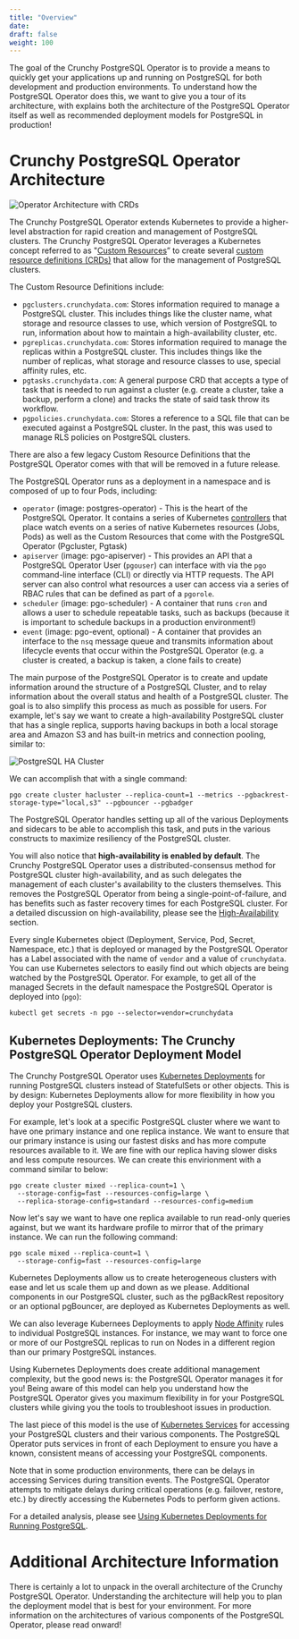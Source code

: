 ```yaml
---
title: "Overview"
date:
draft: false
weight: 100
---
```


The goal of the Crunchy PostgreSQL Operator is to provide a means to quickly get
your applications up and running on PostgreSQL for both development and
production environments. To understand how the PostgreSQL Operator does this, we
want to give you a tour of its architecture, with explains both the architecture
of the PostgreSQL Operator itself as well as recommended deployment models for
PostgreSQL in production!

# Crunchy PostgreSQL Operator Architecture

![Operator Architecture with CRDs](/Operator-Architecture-wCRDs.png)

The Crunchy PostgreSQL Operator extends Kubernetes to provide a higher-level
abstraction for rapid creation and management of PostgreSQL clusters.  The
Crunchy PostgreSQL Operator leverages a Kubernetes concept referred to as
"[Custom Resources](https://kubernetes.io/docs/concepts/extend-kubernetes/api-extension/custom-resources/)”
to create several
[custom resource definitions (CRDs)](https://kubernetes.io/docs/concepts/extend-kubernetes/api-extension/custom-resources/#customresourcedefinitions)
that allow for the management of PostgreSQL clusters.

The Custom Resource Definitions include:

- `pgclusters.crunchydata.com`: Stores information required to manage a
PostgreSQL cluster. This includes things like the cluster name, what storage and
resource classes to use, which version of PostgreSQL to run, information about
how to maintain a high-availability cluster, etc.
- `pgreplicas.crunchydata.com`: Stores information required to manage the
replicas within a PostgreSQL cluster. This includes things like the number of
replicas, what storage and resource classes to use, special affinity rules, etc.
- `pgtasks.crunchydata.com`: A general purpose CRD that accepts a type of task
that is needed to run against a cluster (e.g. create a cluster, take a backup,
  perform a clone) and tracks the state of said task throw its workflow.
- `pgpolicies.crunchydata.com`: Stores a reference to a SQL file that can be
executed against a PostgreSQL cluster. In the past, this was used to manage RLS
policies on PostgreSQL clusters.

There are also a few legacy Custom Resource Definitions that the PostgreSQL
Operator comes with that will be removed in a future release.

The PostgreSQL Operator runs as a deployment in a namespace and is composed of
up to four Pods, including:

- `operator` (image: postgres-operator) - This is the heart of the PostgreSQL
Operator. It contains a series of Kubernetes
[controllers](https://kubernetes.io/docs/concepts/architecture/controller/) that
place watch events on a series of native Kubernetes resources (Jobs, Pods) as
well as the Custom Resources that come with the PostgreSQL Operator (Pgcluster,
Pgtask)
- `apiserver` (image: pgo-apiserver) - This provides an API that a PostgreSQL
Operator User (`pgouser`) can interface with via the `pgo` command-line
interface (CLI) or directly via HTTP requests. The API server can also control
what resources a user can access via a series of RBAC rules that can be defined
as part of a `pgorole`.
- `scheduler` (image: pgo-scheduler) - A container that runs `cron` and allows a
user to schedule repeatable tasks, such as backups (because it is important to
  schedule backups in a production environment!)
- `event` (image: pgo-event, optional) - A container that provides an interface
to the `nsq` message queue and transmits information about lifecycle events that
occur within the PostgreSQL Operator (e.g. a cluster is created, a backup is
  taken, a clone fails to create)

The main purpose of the PostgreSQL Operator is to create and update information
around the structure of a PostgreSQL Cluster, and to relay information about the
overall status and health of a PostgreSQL cluster. The goal is to also simplify
this process as much as possible for users. For example, let's say we want to
create a high-availability PostgreSQL cluster that has a single replica,
supports having backups in both a local storage area and Amazon S3 and has
built-in metrics and connection pooling, similar to:

![PostgreSQL HA Cluster](/images/postgresql-cluster-ha-s3.png)

We can accomplish that with a single command:

```shell
pgo create cluster hacluster --replica-count=1 --metrics --pgbackrest-storage-type="local,s3" --pgbouncer --pgbadger
```

The PostgreSQL Operator handles setting up all of the various Deployments and
sidecars to be able to accomplish this task, and puts in the various constructs
to maximize resiliency of the PostgreSQL cluster.

You will also notice that **high-availability is enabled by default**. The
Crunchy PostgreSQL Operator uses a distributed-consensus method for PostgreSQL
cluster high-availability, and as such delegates the management of each
cluster's availability to the clusters themselves. This removes the PostgreSQL
Operator from being a single-point-of-failure, and has benefits such as faster
recovery times for each PostgreSQL cluster. For a detailed discussion on
high-availability, please see the [High-Availability](/architecture/high-availability)
section.

Every single Kubernetes object (Deployment, Service, Pod, Secret, Namespace,
etc.) that is deployed or managed by the PostgreSQL Operator has a Label
associated with the name of `vendor` and a value of `crunchydata`. You can
use Kubernetes selectors to easily find out which objects are being watched by
the PostgreSQL Operator. For example, to get all of the managed Secrets in the
default namespace the PostgreSQL Operator is deployed into (`pgo`):

```shell
kubectl get secrets -n pgo --selector=vendor=crunchydata
```

## Kubernetes Deployments: The Crunchy PostgreSQL Operator Deployment Model

The Crunchy PostgreSQL Operator uses [Kubernetes Deployments](https://kubernetes.io/docs/concepts/workloads/controllers/deployment/)
for running PostgreSQL clusters instead of StatefulSets or other objects. This
is by design: Kubernetes Deployments allow for more flexibility in how you
deploy your PostgreSQL clusters.

For example, let's look at a specific PostgreSQL cluster where we want to have
one primary instance and one replica instance. We want to ensure that our
primary instance is using our fastest disks and has more compute resources
available to it. We are fine with our replica having slower disks and less
compute resources. We can create this envirionment with a command similar to
below:

```shell
pgo create cluster mixed --replica-count=1 \
  --storage-config=fast --resources-config=large \
  --replica-storage-config=standard --resources-config=medium
```

Now let's say we want to have one replica available to run read-only queries
against, but we want its hardware profile to mirror that of the primary
instance. We can run the following command:

```shell
pgo scale mixed --replica-count=1 \
  --storage-config=fast --resources-config=large
```

Kubernetes Deployments allow us to create heterogeneous clusters with ease and
let us scale them up and down as we please. Additional components in our
PostgreSQL cluster, such as the pgBackRest repository or an optional pgBouncer,
are deployed as Kubernetes Deployments as well.

We can also leverage Kubernees Deployments to apply
[Node Affinity](https://kubernetes.io/docs/concepts/configuration/assign-pod-node/#node-affinity)
rules to individual PostgreSQL instances. For instance, we may want to force one
or more of our PostgreSQL replicas to run on Nodes in a different region than
our primary PostgreSQL instances.

Using Kubernetes Deployments does create additional management complexity, but
the good news is: the PostgreSQL Operator manages it for you! Being aware of
this model can help you understand how the PostgreSQL Operator gives you maximum
flexibility in for your PostgreSQL clusters while giving you the tools to
troubleshoot issues in production.

The last piece of this model is the use of [Kubernetes Services](https://kubernetes.io/docs/concepts/services-networking/service/)
for accessing your PostgreSQL clusters and their various components. The
PostgreSQL Operator puts services in front of each Deployment to ensure you have
a known, consistent means of accessing your PostgreSQL components.

Note that in some production environments, there can be delays in accessing
Services during transition events. The PostgreSQL Operator attempts to mitigate
delays during critical operations (e.g. failover, restore, etc.) by directly
accessing the Kubernetes Pods to perform given actions.


For a detailed analysis, please see
[Using Kubernetes Deployments for Running PostgreSQL](https://info.crunchydata.com/blog/using-kubernetes-deployments-for-running-postgresql).

# Additional Architecture Information

There is certainly a lot to unpack in the overall architecture of the Crunchy
PostgreSQL Operator. Understanding the architecture will help you to plan
the deployment model that is best for your environment. For more information on
the architectures of various components of the PostgreSQL Operator, please read
onward!
